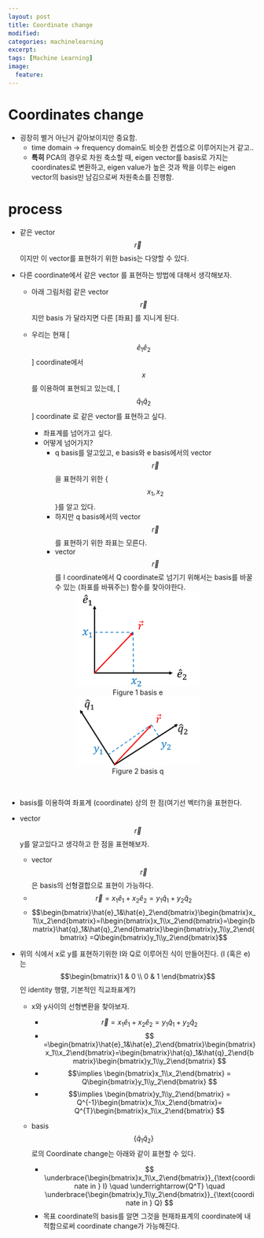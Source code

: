 ```yaml
---
layout: post
title: Coordinate change
modified:
categories: machinelearning
excerpt:
tags: [Machine Learning]
image:
  feature:
---
```


# Coordinates change


- 굉장히 별거 아닌거 같아보이지만 중요함.
  - time domain -> frequency domain도 비슷한 컨셉으로 이루어지는거 같고..
  - __특히__ PCA의 경우로 차원 축소할 때, eigen vector를 basis로 가지는 coordinates로 변환하고, eigen value가 높은 것과 짝을 이루는 eigen vector의 basis만 남김으로써 차원축소를 진행함.

# process



- 같은 vector $$\vec{r}$$ 이지만 이 vector를 표현하기 위한 basis는 다양할 수 있다.
- 다른 coordinate에서 같은 vector 를 표현하는 방법에 대해서 생각해보자.
  - 아래 그림처럼 같은  vector $$\vec{r}$$지만 basis 가 달라지면 다른 [좌표] 를 지니게 된다.

  - 우리는 현재 [$$\hat{e}_1 \hat{e}_2$$] coordinate에서 $$x$$를 이용하여 표현되고 있는데, [$$\hat{q}_1 \hat{q}_2$$] coordinate 로 같은 vector를 표현하고 싶다.
    - 좌표계를 넘어가고 싶다.
    - 어떻게 넘어가지?
      - q basis를 알고있고, e basis와 e basis에서의 vector $$\vec{r}$$을 표현하기 위한 {$${x_1, x_2}$$}를 알고 있다.
      - 하지만 q basis에서의 vector $$\vec{r}$$를 표현하기 위한 좌표는 모른다.
      -  vector $$\vec{r}$$를 I coordinate에서 Q coordinate로 넘기기 위해서는 basis를 바꿀수 있는 (좌표를 바꿔주는) 함수를 찾아야한다.

  <center>
     <img src="/images/coord/coord1.png", width=250>
  </center>

  <center>
      Figure 1  basis e
  </center>

  <center>
     <img src="/images/coord/coord2.png", width=250>
  </center>

  <center>
      Figure 2  basis q
  </center>

<br>


- basis를 이용하여 좌표계 (coordinate) 상의 한 점(여기선 벡터?)을 표현한다.
- vector $$\vec r$$ y를 알고있다고 생각하고 한 점을 표현해보자.
  -   vector $$\vec r$$은 basis의 선형결합으로 표현이 가능하다.
  - $$\vec r = x_1\hat{e}_1 + x_2\hat{e}_2= y_1\hat{q}_1 + y_2\hat{q}_2$$
  -    $$\begin{bmatrix}\hat{e}_1&\hat{e}_2\end{bmatrix}\begin{bmatrix}x_1\\x_2\end{bmatrix}=I\begin{bmatrix}x_1\\x_2\end{bmatrix}=\begin{bmatrix}\hat{q}_1&\hat{q}_2\end{bmatrix}\begin{bmatrix}y_1\\y_2\end{bmatrix} =Q\begin{bmatrix}y_1\\y_2\end{bmatrix}$$

- 위의 식에서 x로 y를 표현하기위한 I와 Q로 이루어진 식이 만들어진다. (I (혹은 e)는 $$\begin{bmatrix}1 & 0 \\ 0 & 1 \end{bmatrix}$$ 인 identity 행렬, 기본적인 직교좌표계?)
  - x와 y사이의 선형변환을 찾아보자.

    - $$ \overrightarrow r  = x_1\hat{e}_1 + x_2\hat{e}_2  = y_1\hat{q}_1 + y_2\hat{q}_2 $$
    - $$
     =\begin{bmatrix}\hat{e}_1&\hat{e}_2\end{bmatrix}\begin{bmatrix}x_1\\x_2\end{bmatrix}=\begin{bmatrix}\hat{q}_1&\hat{q}_2\end{bmatrix}\begin{bmatrix}y_1\\y_2\end{bmatrix} $$
    - $$\implies  \begin{bmatrix}x_1\\x_2\end{bmatrix} = Q\begin{bmatrix}y_1\\y_2\end{bmatrix} $$
    - $$\implies  \begin{bmatrix}y_1\\y_2\end{bmatrix} = Q^{-1}\begin{bmatrix}x_1\\x_2\end{bmatrix}= Q^{T}\begin{bmatrix}x_1\\x_2\end{bmatrix}
    $$


  - basis $$\{\hat q_1 \hat q_2 \}$$ 로의 Coordinate change는 아래와 같이 표현할 수 있다.
    - $$ \underbrace{\begin{bmatrix}x_1\\x_2\end{bmatrix}}_{\text{coordinate in } I} \quad \underrightarrow{Q^T} \quad \underbrace{\begin{bmatrix}y_1\\y_2\end{bmatrix}}_{\text{coordinate in } Q} $$
    - 목표 coordinate의 basis를 알면 그것을 현재좌표계의 coordinate에 내적함으로써 coordinate change가 가능해진다.
